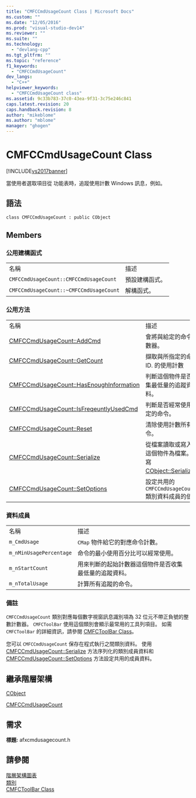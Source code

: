 ```yaml
---
title: "CMFCCmdUsageCount Class | Microsoft Docs"
ms.custom: ""
ms.date: "12/05/2016"
ms.prod: "visual-studio-dev14"
ms.reviewer: ""
ms.suite: ""
ms.technology: 
  - "devlang-cpp"
ms.tgt_pltfrm: ""
ms.topic: "reference"
f1_keywords: 
  - "CMFCCmdUsageCount"
dev_langs: 
  - "C++"
helpviewer_keywords: 
  - "CMFCCmdUsageCount class"
ms.assetid: 9c33b783-37c0-43ea-9f31-3c75e246c841
caps.latest.revision: 20
caps.handback.revision: 8
author: "mikeblome"
ms.author: "mblome"
manager: "ghogen"
---
```

# CMFCCmdUsageCount Class
[!INCLUDE[vs2017banner](../../assembler/inline/includes/vs2017banner.md)]

當使用者選取項目從  功能表時，追蹤使用計數 Windows 訊息，例如。  
  
## 語法  
  
```  
class CMFCCmdUsageCount : public CObject  
```  
  
## Members  
  
### 公用建構函式  
  
|||  
|-|-|  
|名稱|描述|  
|`CMFCCmdUsageCount::CMFCCmdUsageCount`|預設建構函式。|  
|`CMFCCmdUsageCount::~CMFCCmdUsageCount`|解構函式。|  
  
### 公用方法  
  
|||  
|-|-|  
|名稱|描述|  
|[CMFCCmdUsageCount::AddCmd](../Topic/CMFCCmdUsageCount::AddCmd.md)|會將與給定的命令計數器。|  
|[CMFCCmdUsageCount::GetCount](../Topic/CMFCCmdUsageCount::GetCount.md)|擷取與所指定的命令 ID. 的使用計數|  
|[CMFCCmdUsageCount::HasEnoughInformation](../Topic/CMFCCmdUsageCount::HasEnoughInformation.md)|判斷這個物件是否收集最低量的追蹤資料。|  
|[CMFCCmdUsageCount::IsFreqeuntlyUsedCmd](../Topic/CMFCCmdUsageCount::IsFreqeuntlyUsedCmd.md)|判斷是否經常使用給定的命令。|  
|[CMFCCmdUsageCount::Reset](../Topic/CMFCCmdUsageCount::Reset.md)|清除使用計數所有命令。|  
|[CMFCCmdUsageCount::Serialize](../Topic/CMFCCmdUsageCount::Serialize.md)|從檔案讀取或寫入的這個物件為檔案。  \(覆寫 [CObject::Serialize](../Topic/CObject::Serialize.md)\)。|  
|[CMFCCmdUsageCount::SetOptions](../Topic/CMFCCmdUsageCount::SetOptions.md)|設定共用的 `CMFCCmdUsageCount` 類別資料成員的值。|  
  
### 資料成員  
  
|||  
|-|-|  
|名稱|描述|  
|`m_CmdUsage`|`CMap` 物件給它的對應命令計數。|  
|`m_nMinUsagePercentage`|命令的最小使用百分比可以經常使用。|  
|`m_nStartCount`|用來判斷的起始計數器這個物件是否收集最低量的追蹤資料。|  
|`m_nTotalUsage`|計算所有追蹤的命令。|  
  
### 備註  
 `CMFCCmdUsageCount` 類別對應每個數字視窗訊息識別項為 32 位元不帶正負號的整數計數器。  `CMFCToolBar` 使用這個類別會顯示最常用的工具列項目。  如需 `CMFCToolBar` 的詳細資訊，請參閱 [CMFCToolBar Class](../../mfc/reference/cmfctoolbar-class.md)。  
  
 您可以 `CMFCCmdUsageCount` 保存在程式執行之間類別資料。  使用 [CMFCCmdUsageCount::Serialize](../Topic/CMFCCmdUsageCount::Serialize.md) 方法序列化的類別成員資料和 [CMFCCmdUsageCount::SetOptions](../Topic/CMFCCmdUsageCount::SetOptions.md) 方法設定共用的成員資料。  
  
## 繼承階層架構  
 [CObject](../../mfc/reference/cobject-class.md)  
  
 [CMFCCmdUsageCount](../../mfc/reference/cmfccmdusagecount-class.md)  
  
## 需求  
 **標題:** afxcmdusagecount.h  
  
## 請參閱  
 [階層架構圖表](../../mfc/hierarchy-chart.md)   
 [類別](../../mfc/reference/mfc-classes.md)   
 [CMFCToolBar Class](../../mfc/reference/cmfctoolbar-class.md)